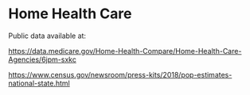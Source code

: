 # Home Health Care

Public data available at:

https://data.medicare.gov/Home-Health-Compare/Home-Health-Care-Agencies/6jpm-sxkc

https://www.census.gov/newsroom/press-kits/2018/pop-estimates-national-state.html
